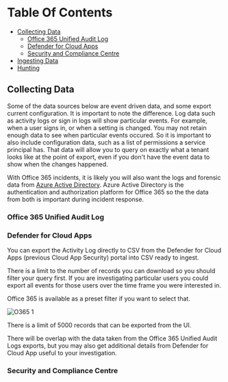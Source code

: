 # Table Of Contents

- [Collecting Data](#Collecting-Data)
    - [Office 365 Unified Audit Log](#Azure-AD-Incident-Response-PowerShell)
    - [Defender for Cloud Apps](#Defender-for-Cloud-Apps)
    - [Security and Compliance Centre](#Security-and-Compliance-Centre)
- [Ingesting Data](#Ingesting-Data)
- [Hunting](#Hunting)

## Collecting Data

Some of the data sources below are event driven data, and some export current configuration. It is important to note the difference. Log data such as activity logs or sign in logs will show particular events. For example, when a user signs in, or when a setting is changed. You may not retain enough data to see when particular events occured. So it is important to also include configuration data, such as a list of permissions a service principal has. That data will allow you to query on exactly what a tenant looks like at the point of export, even if you don't have the event data to show when the changes happened.

With Office 365 incidents, it is likely you will also want the logs and forensic data from [Azure Active Directory](https://github.com/reprise99/kql-for-dfir/tree/main/Azure%20Active%20Directory). Azure Active Directory is the authentication and authorization platform for Office 365 so the the data from both is important during incident response.

### Office 365 Unified Audit Log

### Defender for Cloud Apps

You can export the Activity Log directly to CSV from the Defender for Cloud Apps (previous Cloud App Security) portal into CSV ready to ingest.

There is a limit to the number of records you can download so you should filter your query first. If you are investigating particular users you could export all events for those users over the time frame you were interested in.

Office 365 is available as a preset filter if you want to select that.

![O365 1](https://github.com/reprise99/kql-for-dfir/blob/main/.Images/o365ir1.png?raw=true)

There is a limit of 5000 records that can be exported from the UI.

There will be  overlap with the data taken from the Office 365 Unified Audit Logs exports, but you may also get additional details from Defender for Cloud App useful to your investigation.

### Security and Compliance Centre
